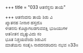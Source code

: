 +++
title = "033 ಆತನೆನ್ದನು ತಾಯೆ"

+++
ಆತನೆಂದನು ತಾಯೆ ಶಿಶು ವಿ  
ಖ್ಯಾತನಹ ನೀನಾರ ಹಸ್ತದೊ  
ಳೀತನನು ಕೊಟ್ಟಾಗಲಡಗುವವಕ್ಷಿ ಭುಜಯುಗಳ  
ಆತನೀತನ ಮೃತ್ಯುವಿದು ಸಂ  
ಭೂತ ನಿಶ್ಚಯವೆಂದು ಶಿಶುವಿನ  
ಮಾತೆಯನು ಸಂತೈಸಿ ನಾರದನಡರಿದನು ನಭವ    ॥33॥
